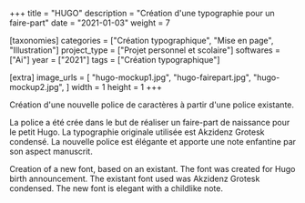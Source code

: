 +++
title = "HUGO"
description = "Création d'une typographie pour un faire-part"
date = "2021-01-03"
weight = 7


[taxonomies]
categories = ["Création typographique", "Mise en page", "Illustration"]
project_type = ["Projet personnel et scolaire"]
softwares = ["Ai"]
year = ["2021"]
tags = ["Création typographique"]

[extra]
image_urls = [
    "hugo-mockup1.jpg",
    "hugo-fairepart.jpg",
    "hugo-mockup2.jpg",
]
width = 1
height = 1
+++

Création d'une nouvelle police de caractères à partir d'une police existante.

La police a été crée dans le but de réaliser un faire-part de naissance pour le petit Hugo. La typographie originale utilisée est Akzidenz Grotesk condensé. La nouvelle police est élégante et apporte une note enfantine par son aspect manuscrit.

Creation of a new font, based on an existant. The font was created for Hugo birth announcement. The existant font used was Akzidenz Grotesk condensed. The new font is elegant with a childlike note.